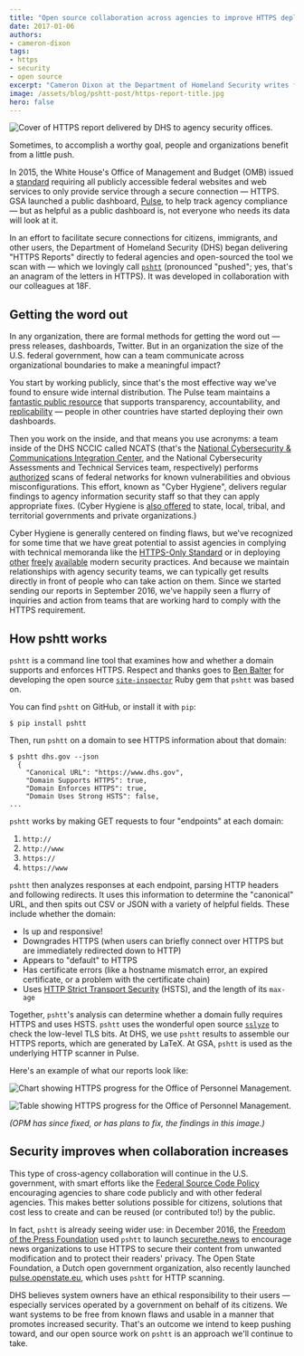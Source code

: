 ```yaml
---
title: "Open source collaboration across agencies to improve HTTPS deployment"
date: 2017-01-06
authors:
- cameron-dixon
tags:
- https
- security
- open source
excerpt: "Cameron Dixon at the Department of Homeland Security writes for 18F: To facilitate secure connections for citizens, immigrants, and other users, the Department of Homeland Security began delivering 'HTTPS Reports' directly to federal agencies. We open-sourced the tool we scan with, in collaboration with our colleagues at 18F."
image: /assets/blog/pshtt-post/https-report-title.jpg
hero: false
---
```


![Cover of HTTPS report delivered by DHS to agency security offices.]({{site.baseurl}}/assets/blog/pshtt-post/https-report-title.jpg)

Sometimes, to accomplish a worthy goal, people and organizations benefit from a little push.

In 2015, the White House's Office of Management and Budget (OMB) issued a [standard](https://https.cio.gov/) requiring all publicly accessible federal websites and web services to only provide service through a secure connection — HTTPS. GSA launched a public dashboard, [Pulse](https://pulse.cio.gov/), to help track agency compliance — but as helpful as a public dashboard is, not everyone who needs its data will look at it.

In an effort to facilitate secure connections for citizens, immigrants, and other users, the Department of Homeland Security (DHS) began delivering "HTTPS Reports" directly to federal agencies and open-sourced the tool we scan with — which we lovingly call [`pshtt`](https://github.com/dhs-ncats/pshtt) (pronounced "pushed"; yes, that's an anagram of the letters in HTTPS). It was developed in collaboration with our colleagues at 18F.

## Getting the word out

In any organization, there are formal methods for getting the word out — press releases, dashboards, Twitter. But in an organization the size of the U.S. federal government, how can a team communicate across organizational boundaries to make a meaningful impact?

You start by working publicly, since that's the most effective way we've found to ensure wide internal distribution. The Pulse team maintains a [fantastic public resource](https://pulse.cio.gov/https/domains/) that supports transparency, accountability, and [replicability](https://github.com/18F/pulse#the-pulse-of-the-federal-gov-webspace) — people in other countries have started deploying their own dashboards.

Then you work on the inside, and that means you use acronyms: a team inside of the DHS NCCIC called NCATS (that's the [National Cybersecurity & Communications Integration Center](https://www.dhs.gov/cyber-incident-response), and the National Cybersecurity Assessments and Technical Services team, respectively) performs [authorized](https://www.whitehouse.gov/sites/default/files/omb/memoranda/2015/m-15-01.pdf) scans of federal networks for known vulnerabilities and obvious misconfigurations. This effort, known as "Cyber Hygiene", delivers regular findings to agency information security staff so that they can apply appropriate fixes. (Cyber Hygiene is [also offered](mailto:ncats_info@dhs.gov) to state, local, tribal, and territorial governments and private organizations.)

Cyber Hygiene is generally centered on finding flaws, but we've recognized for some time that we have great potential to assist agencies in complying with technical memoranda like the [HTTPS-Only Standard](https://www.whitehouse.gov/sites/default/files/omb/memoranda/2015/m-15-13.pdf) or in deploying [other](https://tools.ietf.org/html/rfc7208) [freely](https://tools.ietf.org/html/rfc7489) [available](https://tools.ietf.org/html/rfc3207) modern security practices. And because we maintain relationships with agency security teams, we can typically get results directly in front of people who can take action on them. Since we started sending our reports in September 2016, we've happily seen a flurry of inquiries and action from teams that are working hard to comply with the HTTPS requirement.

## How pshtt works

`pshtt` is a command line tool that examines how and whether a domain supports and enforces HTTPS. Respect and thanks goes to [Ben Balter](https://github.com/benbalter) for developing the open source [`site-inspector`](https://github.com/benbalter/site-inspector) Ruby gem that `pshtt` was based on.

You can find `pshtt` on GitHub, or install it with `pip`:

```
$ pip install pshtt
```

Then, run `pshtt` on a domain to see HTTPS information about that domain:

```
$ pshtt dhs.gov --json
  {
    "Canonical URL": "https://www.dhs.gov",
    "Domain Supports HTTPS": true,
    "Domain Enforces HTTPS": true,
    "Domain Uses Strong HSTS": false,
...
```

`pshtt` works by making GET requests to four "endpoints" at each domain:

1. `http://`
2. `http://www`
3. `https://`
4. `https://www`

`pshtt` then analyzes responses at each endpoint, parsing HTTP headers and following redirects. It uses this information to determine the "canonical" URL, and then spits out CSV or JSON with a variety of helpful fields. These include whether the domain:

* Is up and responsive!
* Downgrades HTTPS (when users can briefly connect over HTTPS but are immediately redirected down to HTTP)
* Appears to "default" to HTTPS
* Has certificate errors (like a hostname mismatch error, an expired certificate, or a problem with the certificate chain)
* Uses [HTTP Strict Transport Security](https://https.cio.gov/hsts/) (HSTS), and the length of its `max-age`

Together, `pshtt`'s analysis can determine whether a domain fully requires HTTPS and uses HSTS. `pshtt` uses the wonderful open source [`sslyze`](https://github.com/nabla-c0d3/sslyze) to check the low-level TLS bits. At DHS, we use `pshtt` results to assemble our HTTPS reports, which are generated by LaTeX. At GSA, `pshtt` is used as the underlying HTTP scanner in Pulse.

Here's an example of what our reports look like:

![Chart showing HTTPS progress for the Office of Personnel Management.]({{site.baseurl}}/assets/blog/https-progress/opm-chart.png)

![Table showing HTTPS progress for the Office of Personnel Management.]({{site.baseurl}}/assets/blog/https-progress/opm-table.png)

_(OPM has since fixed, or has plans to fix, the findings in this image.)_

## Security improves when collaboration increases

This type of cross-agency collaboration will continue in the U.S. government, with smart efforts like the [Federal Source Code Policy](https://sourcecode.cio.gov/) encouraging agencies to share code publicly and with other federal agencies. This makes better solutions possible for citizens, solutions that cost less to create and can be reused (or contributed to!) by the public.

In fact, `pshtt` is already seeing wider use: in December 2016, the [Freedom of the Press Foundation](https://freedom.press/) used `pshtt` to launch [securethe.news](https://securethe.news) to encourage news organizations to use HTTPS to secure their content from unwanted modification and to protect their readers' privacy. The Open State Foundation, a Dutch open government organization, also recently launched [pulse.openstate.eu](https://pulse.openstate.eu), which uses `pshtt` for HTTP scanning.

DHS believes system owners have an ethical responsibility to their users — especially services operated by a government on behalf of its citizens. We want systems to be free from known flaws and usable in a manner that promotes increased security. That's an outcome we intend to keep pushing toward, and our open source work on `pshtt` is an approach we'll continue to take.
